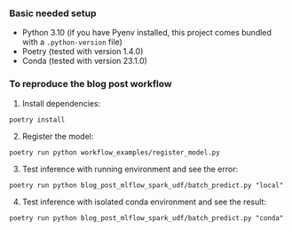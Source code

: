 ### Basic needed setup

- Python 3.10 (if you have Pyenv installed, this project comes bundled with a `.python-version` file)
- Poetry (tested with version 1.4.0)
- Conda (tested with version 23.1.0)

### To reproduce the blog post workflow

1. Install dependencies:

```
poetry install
```

2. Register the model:

```
poetry run python workflow_examples/register_model.py
```

3. Test inference with running environment and see the error:

```
poetry run python blog_post_mlflow_spark_udf/batch_predict.py "local" 
```

4. Test inference with isolated conda environment and see the result:

```
poetry run python blog_post_mlflow_spark_udf/batch_predict.py "conda" 
```
